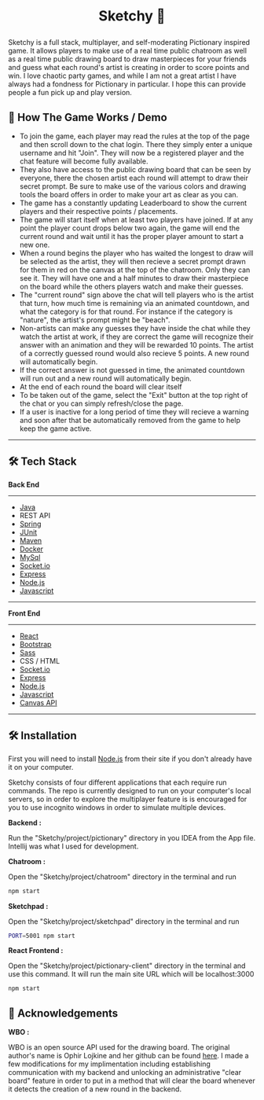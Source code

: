 
# <p align="center">Sketchy 🎨</p>
  
Sketchy is a full stack, multiplayer,  and self-moderating Pictionary inspired game. It allows players to make use of a real time public chatroom as well as a real time public drawing board to draw 
 masterpieces for your friends and guess what each round's artist is creating in order to score points and win. I love chaotic party games, and while I am not a great artist I have always had a fondness for Pictionary in particular. I hope this can provide people a fun pick up and play version.
## 🧐 How The Game Works / Demo    
- To join the game, each player may read the rules at the top of the page and then scroll down to the chat login. There they simply enter a unique username and hit "Join". They will now be a registered player and the chat feature will become fully available. 
- They also have access to the public drawing board that can be seen by everyone, there the chosen artist each round will attempt to draw their secret prompt. Be sure to make use of the various colors and drawing tools the board offers in order to make your art as clear as you can.
- The game has a constantly updating Leaderboard to show the current players and their respective points / placements.
- The game will start itself when at least two players have joined. If at any point the player count drops below two again, the game will end the current round and wait until it has the proper player amount to start a new one.
- When a round begins the player who has waited the longest to draw will be selected as the artist, they will then recieve a secret prompt drawn for them in red on the canvas at the top of the chatroom. Only they can see it. They will have one and a half minutes to draw their masterpiece on the board while the others players watch and make their guesses.
- The "current round" sign above the chat will tell players who is the artist that turn, how much time is remaining via an animated countdown, and what the category is for that round. For instance if the category is "nature", the artist's prompt might be "beach".
- Non-artists can make any guesses they have inside the chat while they watch the artist at work, if they are correct the game will recognize their answer with an animation and they will be rewarded 10 points. The artist of a correctly guessed round would also recieve 5 points. A new round will automatically begin.
- If the correct answer is not guessed in time, the animated countdown will run out and a new round will automatically begin.
- At the end of each round the board will clear itself
- To be taken out of the game, select the "Exit" button at the top right of the chat or you can simply refresh/close the page.
- If a user is inactive for a long period of time they will recieve a warning and soon after that be automatically removed from the game to help keep the game active.

----------



## 🛠️ Tech Stack
**Back End**

----------
- [Java](https://www.java.com/)
- REST API
- [Spring](https://spring.io) 
- [JUnit](https://junit.org/junit5/)
- [Maven](https://maven.apache.org/)
- [Docker](https://www.docker.com/)
- [MySql](https://www.mysql.com/) 
- [Socket.io](https://socket.io/)
- [Express](https://expressjs.com/)
- [Node.js](https://nodejs.org/en/)
- [Javascript](https://www.javascript.com/)

----------
**Front End**


----------
- [React](https://reactjs.org/)
- [Bootstrap](https://getbootstrap.com/)
- [Sass](https://sass-lang.com/)
- CSS / HTML
- [Socket.io](https://socket.io/)
- [Express](https://expressjs.com/)
- [Node.js](https://nodejs.org/en/)
- [Javascript](https://www.javascript.com/)
- [Canvas API](https://developer.mozilla.org/en-US/docs/Web/API/Canvas_API)


----------
        
## 🛠️ Installation 

First you will need to install [Node.js](https://nodejs.org/en/download/) from their site if you don't already have it on your computer.

Sketchy consists of four different applications that each require run commands. The repo is currently designed to run on your computer's local servers, so in order to explore the multiplayer feature is is encouraged for you to use incognito windows in order to simulate multiple devices. 

**Backend :**

Run the "Sketchy/project/pictionary" directory in you IDEA from the App file. Intellij was what I used for development.

**Chatroom :**

Open the "Sketchy/project/chatroom" directory in the terminal and run
```bash
npm start
```

**Sketchpad :**

Open the "Sketchy/project/sketchpad" directory in the terminal and run
```bash
PORT=5001 npm start
```

**React Frontend :**

Open the "Sketchy/project/pictionary-client" directory in the terminal and use this command. It will run the main site URL which will be localhost:3000         
```bash
npm start
```        

## 🙇 Acknowledgements      
**WBO :**

WBO is an open source API used for the drawing board. The original author's name is Ophir Lojkine and her github can be found 
[here](https://github.com/lovasoa/whitebophir). I made a few modifications for my implimentation including establishing communication with my backend and unlocking an administrative "clear board" feature in order to put in a method that will clear the board whenever it detects the creation of a new round in the backend.